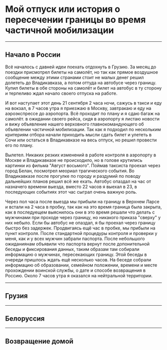 # Мой отпуск или история о пересечении границы во время частичной мобилизации

___
## Начало в **России**
Всё началось с давней идеи поехать отдохнуть в Грузию. За месяц до поездки присмотрел билеты на самолёт, но так как прямое воздушное сообщение между этими странами стоит не малых денег решил долететь до Владикавказа, а потом оттуда на автобусе через границу. Купил билеты в обе стороны на самолёт и билет на автобус в ту сторону и терпеливо ждал начало своего отпуска на работе.

И вот наступает этот день 21 сентября 2 часа ночи, сажусь в такси и еду  на вокзал, в 7 часов утра я приезжаю в Москву, завтракаю и еду на аэроэкспрессе до аэропорта. Всё проходит по плану и я сдаю багаж на самолёт. в ожидании своего рейса, сидя в аэропорту я листаю новости и вижу объявление нашего верховного главнокомандующего об объявлении частичной мобилизации. Так как я подходил по нескольким критериям отбора начали приходить мысли сдать билет и улететь в Сочи или остаться в Владикавказе на весь отпуск, но решил провести его по плану.

Вылетел. Никаких резких изменений в работе контроля в аэропорту в Москве и Владикавказе не происходило, но в голове крутились картинки из фильма "Август восьмого". Поймав таксиста проехал через город Белан, посмотрел меориал трагического события. Во Владикавказе после прогулке по городу и раздумий по поводу дальнейших планов решил всё же ехать. Автобус опаздал на час от назначего времени выезда, вместо 22 часов я выехал в 23, в последующих событиях этот час сыграл очень важную роль.

Через пол часа после выезда мы прибыли на границу в Верхнем Ларсе и встали на 2 часа в пробку, так как на это время граница была закрыта, как в последуещем выяснилось они в это время решали что делать с мужчинами при проходе через границу, но никакого приказа "сверху" у них небыло. Если бы автобус не опаздал, я бы проехал через границу быстро без задержек. Продвигаясь ещё час в пробке, мы прибыли на пункт контроля. После стандартной процедуры контроля и проверки у меня, как и у всех мужчин забрали паспорта. После небольшого ожиданиянам объявили что паспорта вернут после допонительной беседы и фиксирования данных, таким образам там собирали информацию о мужчинах, пересекающих границу. Этой беседы в очереди пришлось ждать ещё несколько часов. На беседе собрали информацию об образовании, семейном положении, времени и месте прохождении воинской службы, о дате и способе возвращения в Россию. Около 7 часов утра я оказался на нейтральной территории.

___
## **Грузия**

___
## **Белоруссия**

___
## Возвращение **домой**